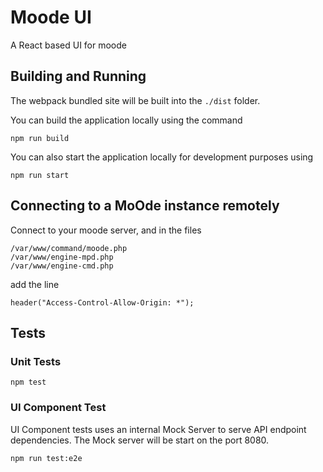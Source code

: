 # Moode UI

A React based UI for moode

## Building and Running

The webpack bundled site will be built into the `./dist` folder.

You can build the application locally using the command

    npm run build

You can also start the application locally for development purposes using

    npm run start

## Connecting to a MoOde instance remotely

Connect to your moode server, and in the files 

    /var/www/command/moode.php
    /var/www/engine-mpd.php
    /var/www/engine-cmd.php

add the line

    header("Access-Control-Allow-Origin: *");

## Tests

### Unit Tests

    npm test

### UI Component Test

UI Component tests uses an internal Mock Server to serve API endpoint dependencies.
The Mock server will be start on the port 8080. 

    npm run test:e2e

